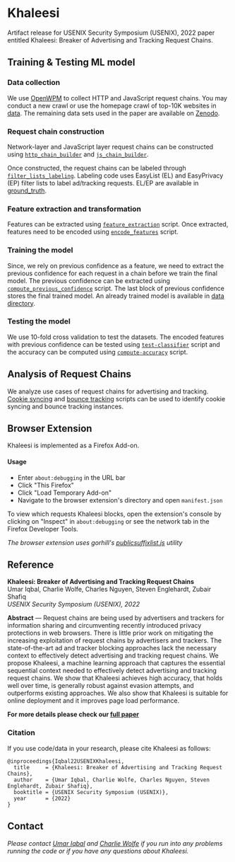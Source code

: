 # Khaleesi
Artifact release for USENIX Security Symposium (USENIX), 2022 paper entitled Khaleesi: Breaker of Advertising and Tracking Request Chains.


## Training & Testing ML model 

### Data collection
We use [OpenWPM](https://github.com/openwpm/OpenWPM) to collect HTTP and JavaScript request chains. You may conduct a new crawl or use the homepage crawl of top-10K websites in [data](https://github.com/uiowa-irl/Khaleesi/blob/main/data/non-interactive-crawl.7z). The remaining data sets used in the paper are available on [Zenodo](https://doi.org/10.5281/zenodo.6084582).

 
### Request chain construction
Network-layer and JavaScript layer request chains can be constructed using [`http_chain_builder`](https://github.com/uiowa-irl/Khaleesi/blob/main/code/http_chain_builder_json.ipynb) and [`js_chain_builder`](https://github.com/uiowa-irl/Khaleesi/blob/main/code/js_chain_builder_json.ipynb).

Once constructed, the request chains can be labeled through [`filter_lists_labeling`](https://github.com/uiowa-irl/Khaleesi/blob/main/code/filter_lists_labeling.ipynb). Labeling code uses EasyList (EL) and EasyPrivacy (EP) filter lists to label ad/tracking requests. EL/EP are available in [ground_truth](https://github.com/uiowa-irl/Khaleesi/tree/main/ground_truth).


### Feature extraction and transformation
Features can be extracted using [`feature_extraction`](https://github.com/uiowa-irl/Khaleesi/blob/main/code/feature_extraction.ipynb) script. Once extracted, features need to be encoded using [`encode_features`](https://github.com/uiowa-irl/Khaleesi/blob/main/code/encode_features.ipynb) script. 


### Training the model 
Since, we rely on previous confidence as a feature, we need to extract the previous confidence for each request in a chain before we train the final model. The previous confidence can be extracted using [`compute_previous_confidence`](https://github.com/uiowa-irl/Khaleesi/blob/main/code/compute_previous_confidence.ipynb) script. The last block of previous confidence stores the final trained model. An already trained model is available in [data directory](https://github.com/uiowa-irl/Khaleesi/blob/main/data/final_clf.joblib).


### Testing the model 
We use 10-fold cross validation to test the datasets. The encoded features with previous confidence can be tested using [`test-classifier`](https://github.com/uiowa-irl/Khaleesi/blob/main/code/test-classifier.ipynb) script and the accuracy can be computed using [`compute-accuracy`](https://github.com/uiowa-irl/Khaleesi/blob/main/code/compute-accuracy.ipynb) script. 


## Analysis of Request Chains
We analyze use cases of request chains for advertising and tracking. [Cookie syncing](https://github.com/uiowa-irl/Khaleesi/blob/main/code/cookie_syncing_heuristic.ipynb) and [bounce tracking](https://github.com/uiowa-irl/Khaleesi/blob/main/code/bounce_tracking_investigation.ipynb) scripts can be used to identify cookie syncing and bounce tracking instances.


## Browser Extension
Khaleesi is implemented as a Firefox Add-on.

#### Usage
- Enter `about:debugging` in the URL bar
- Click "This Firefox"
- Click "Load Temporary Add-on"
- Navigate to the browser extension's directory and open `manifest.json`

To view which requests Khaleesi blocks, open the extension's console by clicking on "Inspect" in `about:debugging` or see the network tab in the Firefox Developer Tools.

*The browser extension uses gorhill's [publicsuffixlist.js](https://github.com/gorhill/publicsuffixlist.js) utility*

## Reference

**Khaleesi: Breaker of Advertising and Tracking Request Chains**\
Umar Iqbal, Charlie Wolfe, Charles Nguyen, Steven Englehardt, Zubair Shafiq\
*USENIX Security Symposium (USENIX), 2022*

**Abstract** &mdash; Request chains are being used by advertisers and trackers for information sharing and circumventing recently introduced privacy protections in web browsers. There is little prior work on mitigating the increasing exploitation of request chains by advertisers and trackers. The state-of-the-art ad and tracker blocking approaches lack the necessary context to effectively detect advertising and tracking request chains. We propose Khaleesi, a machine learning approach that captures the essential sequential context needed to effectively detect advertising and tracking request chains. We show that Khaleesi achieves high accuracy, that holds well over time, is generally robust against evasion attempts, and outperforms existing approaches. We also show that Khaleesi is suitable for online deployment and it improves page load performance.

**For more details please check our [full paper](https://umariqbal.com/papers/khaleesi-usenix2022.pdf)**

### Citation
If you use code/data in your research, please cite Khaleesi as follows:

```
@inproceedings{Iqbal22USENIXKhaleesi,
  title     = {Khaleesi: Breaker of Advertising and Tracking Request Chains},
  author    = {Umar Iqbal, Charlie Wolfe, Charles Nguyen, Steven Englehardt, Zubair Shafiq},
  booktitle = {USENIX Security Symposium (USENIX)},
  year      = {2022}
}
```

## Contact

*Please contact [Umar Iqbal](https://www.umariqbal.com) and [Charlie Wolfe](mailto:cw@charliewolfe.net) if you run into any problems running the code or if you have any questions about Khaleesi.*
